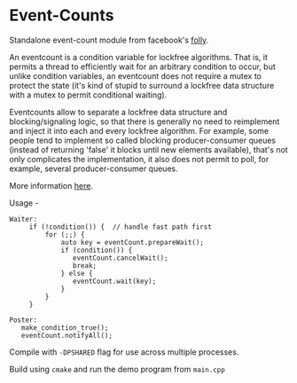 # Event-Counts

Standalone event-count module from facebook's [folly](https://github.com/facebook/folly).

An eventcount is a condition variable for lockfree algorithms. That is, it permits a thread to efficiently wait for an arbitrary condition to occur, but unlike condition variables, an eventcount does not require a mutex to protect the state (it's kind of stupid to surround a lockfree data structure with a mutex to permit conditional waiting).

Eventcounts allow to separate a lockfree data structure and blocking/signaling logic, so that there is generally no need to reimplement and inject it into each and every lockfree algorithm. For example, some people tend to implement so called blocking producer-consumer queues (instead of returning 'false' it blocks until new elements available), that's not only complicates the implementation, it also does not permit to poll, for example, several producer-consumer queues.

More information [here](http://www.1024cores.net/home/lock-free-algorithms/eventcounts).

Usage - 

```
Waiter:
     if (!condition()) {  // handle fast path first
         for (;;) {
             auto key = eventCount.prepareWait();
             if (condition()) {
                eventCount.cancelWait();
                break;
             } else {
                eventCount.wait(key);
             }
         }
     }
 ```
 
 ```
 Poster:
    make_condition_true();
    eventCount.notifyAll();    
```
Compile with `-DPSHARED` flag for use across multiple processes.

Build using `cmake` and run the demo program from `main.cpp`
